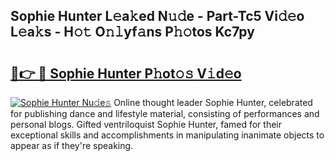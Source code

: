 ## Sophie Hunter L𝚎a𝚔ed N𝚞𝚍e - Part-Tc5 Vi𝚍𝚎o L𝚎a𝚔s - H𝚘𝚝 O𝚗𝚕yf𝚊ns P𝚑𝚘tos Kc7py

# <h2><a href="http://kf50p2a.oniu.top/?m=Sophie+Hunter">🔗👉 🔴 Sophie Hunter P𝚑ot𝚘𝚜 V𝚒d𝚎o</a></h2>

[![Sophie Hunter Nu𝚍e𝚜](https://i.imgur.com/0qMVB7G.gif)](http://kf50p2a.oniu.top/?m=Sophie+Hunter)
Online thought leader Sophie Hunter, celebrated for publishing dance and lifestyle material, consisting of performances and personal blogs. Gifted ventriloquist Sophie Hunter, famed for their exceptional skills and accomplishments in manipulating inanimate objects to appear as if they're speaking.  
